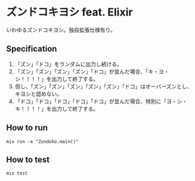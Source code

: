 # ズンドコキヨシ feat. Elixir

いわゆるズンドコキヨシ。独自拡張仕様有り。

## Specification

1.  「ズン」「ドコ」をランダムに出力し続ける。
2.  「ズン」「ズン」「ズン」「ズン」「ドコ」が並んだ場合、「キ・ヨ・シ！！！！」を出力して終了する。
3.  但し、「ズン」「ズン」「ズン」「ズン」「ズン」「ドコ」はオーバーズンとし、キヨシと認めない。
4.  「ドコ」「ドコ」「ドコ」「ドコ」「ドコ」が並んだ場合、特別に「ヨ・シ・キ！！！！」を出力して終了する。

## How to run

```shell
mix run -e "Zundoko.main()"
```

## How to test

```shell
mix test
```
